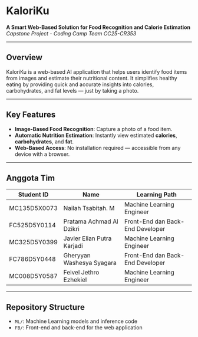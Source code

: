 # **KaloriKu**

**A Smart Web-Based Solution for Food Recognition and Calorie Estimation**  
*Capstone Project - Coding Camp Team CC25-CR353*

---
## **Overview**

KaloriKu is a web-based AI application that helps users identify food items from images and estimate their nutritional content. It simplifies healthy eating by providing quick and accurate insights into calories, carbohydrates, and fat levels — just by taking a photo.

---

## Key Features

- **Image-Based Food Recognition**: Capture a photo of a food item.
- **Automatic Nutrition Estimation**: Instantly view estimated **calories**, **carbohydrates**, and **fat**.
- **Web-Based Access**: No installation required — accessible from any device with a browser.

---

## **Anggota Tim**
| **Student ID**   | **Name**                    | **Learning Path**                |
|------------------|-----------------------------|----------------------------------|
| MC135D5X0073     | Nailah Tsabitah. M          | Machine Learning Engineer        |
| FC525D5Y0114     | Pratama Achmad Al Dzikri    | Front-End dan Back-End Developer |
| MC325D5Y0399     | Javier Elian Putra Karjadi  | Machine Learning Engineer        |
| FC786D5Y0448     | Gheryyan Washesya Syagara   | Front-End dan Back-End Developer |
| MC008D5Y0587     | Feivel Jethro Ezhekiel      | Machine Learning Engineer        |

---

## Repository Structure
- `ML/`: Machine Learning models and inference code
- `FB/`: Front-end and back-end for the web application
